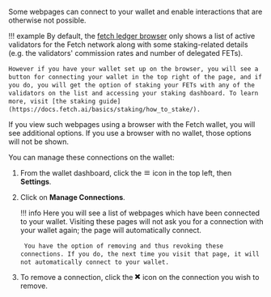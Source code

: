 
Some webpages can connect to your wallet and enable interactions that are otherwise not possible. 

!!! example
    By default, the [fetch ledger browser](https://browse-fetchhub.fetch.ai/validators) only shows a list of active validators for the Fetch network along with some staking-related details (e.g. the validators' commission rates and number of delegated FETs).  
    
    However if you have your wallet set up on the browser, you will see a button for connecting your wallet in the top right of the page, and if you do, you will get the option of staking your FETs with any of the validators on the list and accessing your staking dashboard. To learn more, visit [the staking guide](https://docs.fetch.ai/basics/staking/how_to_stake/).   

If you view such webpages using a browser with the Fetch wallet, you will see additional options. If you use a browser with no wallet, those options will not be shown. 

You can manage these connections on the wallet:

1. From the wallet dashboard, click the ![Hamburger icon](images/hamburger.png) icon in the top left, then **Settings**.
2. Click on **Manage Connections**.

    !!! info
        Here you will see a list of webpages which have been connected to your wallet. Visiting these pages will not ask you for a connection with your wallet again; the page will automatically connect. 

        You have the option of removing and thus revoking these connections. If you do, the next time you visit that page, it will not automatically connect to your wallet.

3. To remove a connection, click the ![Cross icon](images/cross.png) icon on the connection you wish to remove.
